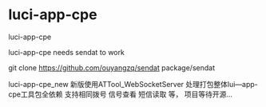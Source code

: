 # luci-app-cpe
luci-app-cpe

luci-app-cpe needs sendat to work

git clone https://github.com/ouyangzq/sendat package/sendat


luci-app-cpe_new 新版使用ATTool_WebSocketServer 处理打包整体lui—app-cpe工具包全依赖 支持相同拨号 信号查看 短信读取 等， 项目等待开源...
